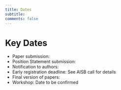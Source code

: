 ```yaml
---
title: Dates 
subtitle: 
comments: false
---
```


# Key Dates

* Paper submission:
* Position Statement submission: 
* Notification to authors: 
* Early registration deadline: See AISB call for details 
* Final version of papers: 
* Workshop: Date to be confirmed
